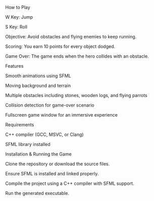 How to Play

W Key: Jump

S Key: Roll

Objective: Avoid obstacles and flying enemies to keep running.

Scoring: You earn 10 points for every object dodged.

Game Over: The game ends when the hero collides with an obstacle.

Features

Smooth animations using SFML

Moving background and terrain

Multiple obstacles including stones, wooden logs, and flying parrots

Collision detection for game-over scenario

Fullscreen game window for an immersive experience

Requirements

C++ compiler (GCC, MSVC, or Clang)

SFML library installed

Installation & Running the Game

Clone the repository or download the source files.

Ensure SFML is installed and linked properly.

Compile the project using a C++ compiler with SFML support.

Run the generated executable.
